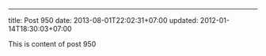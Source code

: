 ---
title: Post 950
date: 2013-08-01T22:02:31+07:00
updated: 2012-01-14T18:30:03+07:00

This is content of post 950
